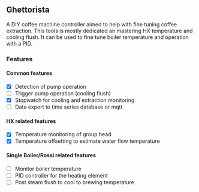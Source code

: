 ## Ghettorista ##

A DIY coffee machine controller aimed to help with fine tuning coffee
extraction.
This tools is mostly dedicated an mastering HX temperature and cooling flush.
It can be used to fine tune boiler temperature and operation with a PID.

### Features ###

#### Common features ####

- [x] Detection of pump operation
- [ ] Trigger pump operation (cooling flush)
- [x] Stopwatch for cooling and extraction monitoring
- [ ] Data export to time series database or mqtt

#### HX related features ####

- [x] Temperature monitoring of group head
- [x] Temperature offsetting to estimate water flow temperature

#### Single Boiler/Rossi related features ####

- [ ] Monitor boiler temperature
- [ ] PID controller for the heating element
- [ ] Post steam flush to cool to brewing temperature
